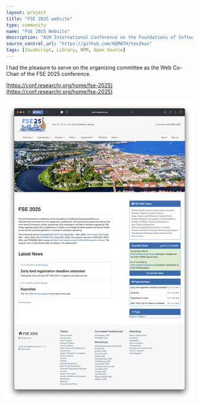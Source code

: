 ```yaml
---
layout: project
title: "FSE 2025 website"
type: community
name: "FSE 2025 Website"
description: "ACM International Conference on the Foundations of Software Engineering (FSE) website"
source_control_url: "https://github.com/KQMATH/tex2max"
tags: [JavaScript, Library, NPM, Open Source]
---
```

I had the pleasure to serve on the organizing committee as the Web Co-Chair of the FSE 2025 conference.

[https://conf.researchr.org/home/fse-2025](https://conf.researchr.org/home/fse-2025)

![fse2025 website screenshot](fse-2025.png)
